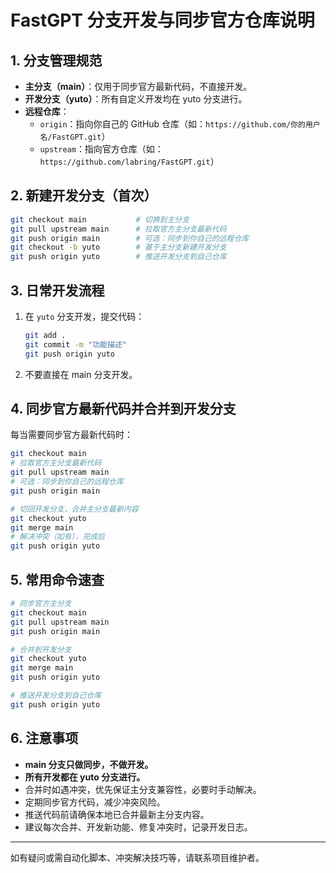 # FastGPT 分支开发与同步官方仓库说明

## 1. 分支管理规范

- **主分支（main）**：仅用于同步官方最新代码，不直接开发。
- **开发分支（yuto）**：所有自定义开发均在 yuto 分支进行。
- **远程仓库**：
  - `origin`：指向你自己的 GitHub 仓库（如：`https://github.com/你的用户名/FastGPT.git`）
  - `upstream`：指向官方仓库（如：`https://github.com/labring/FastGPT.git`）

## 2. 新建开发分支（首次）

```bash
git checkout main           # 切换到主分支
git pull upstream main      # 拉取官方主分支最新代码
git push origin main        # 可选：同步到你自己的远程仓库
git checkout -b yuto        # 基于主分支新建开发分支
git push origin yuto        # 推送开发分支到自己仓库
```

## 3. 日常开发流程

1. 在 `yuto` 分支开发，提交代码：
   ```bash
   git add .
   git commit -m "功能描述"
   git push origin yuto
   ```
2. 不要直接在 main 分支开发。

## 4. 同步官方最新代码并合并到开发分支

每当需要同步官方最新代码时：

```bash
git checkout main
# 拉取官方主分支最新代码
git pull upstream main
# 可选：同步到你自己的远程仓库
git push origin main

# 切回开发分支，合并主分支最新内容
git checkout yuto
git merge main
# 解决冲突（如有），完成后
git push origin yuto
```

## 5. 常用命令速查

```bash
# 同步官方主分支
git checkout main
git pull upstream main
git push origin main

# 合并到开发分支
git checkout yuto
git merge main
git push origin yuto

# 推送开发分支到自己仓库
git push origin yuto
```

## 6. 注意事项

- **main 分支只做同步，不做开发。**
- **所有开发都在 yuto 分支进行。**
- 合并时如遇冲突，优先保证主分支兼容性，必要时手动解决。
- 定期同步官方代码，减少冲突风险。
- 推送代码前请确保本地已合并最新主分支内容。
- 建议每次合并、开发新功能、修复冲突时，记录开发日志。

---

如有疑问或需自动化脚本、冲突解决技巧等，请联系项目维护者。 